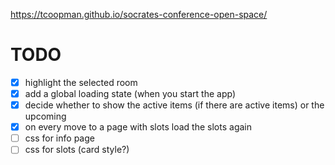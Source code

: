  https://tcoopman.github.io/socrates-conference-open-space/

# TODO

* [x] highlight the selected room
* [x] add a global loading state (when you start the app)
* [x] decide whether to show the active items (if there are active items) or the upcoming
* [x] on every move to a page with slots load the slots again
* [ ] css for info page
* [ ] css for slots (card style?)

